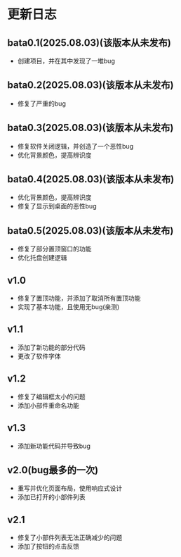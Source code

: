 # 更新日志
## bata0.1(2025.08.03)(该版本从未发布)
* 创建项目，并在其中发现了一堆bug
## bata0.2(2025.08.03)(该版本从未发布)
* 修复了严重的bug
## bata0.3(2025.08.03)(该版本从未发布)
* 修复软件关闭逻辑，并创造了一个恶性bug
* 优化背景颜色，提高辨识度
## bata0.4(2025.08.03)(该版本从未发布)
* 优化背景颜色，提高辨识度
* 修复了显示到桌面的恶性bug
## bata0.5(2025.08.03)(该版本从未发布)
* 修复了部分置顶窗口的功能
* 优化托盘创建逻辑
## v1.0
* 修复了置顶功能，并添加了取消所有置顶功能
* 实现了基本功能，且使用无bug(亲测)
## v1.1
* 添加了新功能的部分代码
* 更改了软件字体
## v1.2
* 修复了编辑框太小的问题
* 添加小部件重命名功能
## v1.3
* 添加新功能代码并导致bug
## v2.0(bug最多的一次)
* 重写并优化页面布局，使用响应式设计
* 添加已打开的小部件列表
## v2.1
* 修复了小部件列表无法正确减少的问题
* 添加了按钮的点击反馈
